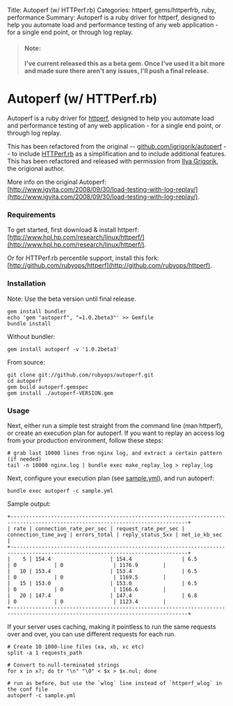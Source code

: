 Title: Autoperf (w/ HTTPerf.rb)
Categories: httperf, gems/httperfrb, ruby, performance
Summary: Autoperf is a ruby driver for httperf, designed to help you automate load and performance testing of any web application - for a single end point, or through log replay.

> #### Note:
>
> **I've current released this as a beta gem. Once I've used it a bit more and made sure there aren't any issues, I'll push a final release.**

# Autoperf (w/ HTTPerf.rb)

Autoperf is a ruby driver for [httperf](/httperf), designed to help you automate load and performance
testing of any web application - for a single end point, or through log replay.

This has been refactored from the original -- [github.com/igrigorik/autoperf](https://github.com/igrigorik/autoperf)
-- to include [HTTPerf.rb](http://rubyops.net/gems/httperfrb) as a simplification and to include additional features.
This has been refactored and released with permission from [Ilya Grigorik](http://www.igvita.com/), the origional
author.

More info on the original Autoperf: [http://www.igvita.com/2008/09/30/load-testing-with-log-replay/](http://www.igvita.com/2008/09/30/load-testing-with-log-replay/).

### Requirements

To get started, first download & install httperf: [http://www.hpl.hp.com/research/linux/httperf/](http://www.hpl.hp.com/research/linux/httperf/).

Or for HTTPerf.rb percentile support, install this fork: [http://github.com/rubyops/httperf](http://github.com/rubyops/httperf).

### Installation

Note: Use the beta version until final release.

    gem install bundler
    echo 'gem "autoperf", "=1.0.2beta3"' >> Gemfile
    bundle install

Without bundler:

    gem install autoperf -v '1.0.2beta3'

From source:

    git clone git://github.com/rubyops/autoperf.git
    cd autoperf
    gem build autoperf.gemspec
    gem install ./autoperf-VERSION.gem

### Usage

Next, either run a simple test straight from the command line (man httperf), or create
an execution plan for autoperf. If you want to replay an access log from your production
environment, follow these steps:

    # grab last 10000 lines from nginx log, and extract a certain pattern (if needed)
    tail -n 10000 nginx.log | bundle exec make_replay_log > replay_log

Next, configure your execution plan (see [sample.yml](https://github.com/rubyops/autoperf/blob/master/config/sample.yml)), and run autoperf:

    bundle exec autoperf -c sample.yml


Sample output:

    +-------------------------------------------------------------------------------------------------------------------------------+
    | rate | connection_rate_per_sec | request_rate_per_sec | connection_time_avg | errors_total | reply_status_5xx | net_io_kb_sec |
    +-------------------------------------------------------------------------------------------------------------------------------+
    |    5 | 154.4                   | 154.4                | 6.5                 | 0            | 0                | 1176.9        |
    |   10 | 153.4                   | 153.4                | 6.5                 | 0            | 0                | 1169.5        |
    |   15 | 153.0                   | 153.0                | 6.5                 | 0            | 0                | 1166.6        |
    |   20 | 147.4                   | 147.4                | 6.8                 | 0            | 0                | 1123.4        |
    +-------------------------------------------------------------------------------------------------------------------------------+

If your server uses caching, making it pointless to run the same requests over
and over, you can use different requests for each run.

    # Create 10 1000-line files (xa, xb, xc etc)
    split -a 1 requests_path

    # Convert to null-terminated strings
    for x in x?; do tr "\n" "\0" < $x > $x.nul; done

    # run as before, but use the `wlog` line instead of `httperf_wlog` in the conf file
    autoperf -c sample.yml

